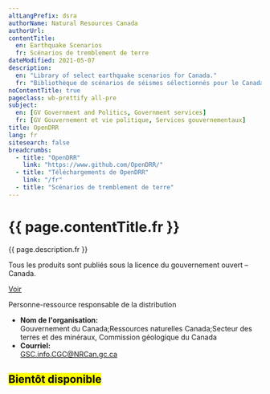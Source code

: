 ```yaml
---
altLangPrefix: dsra
authorName: Natural Resources Canada
authorUrl:
contentTitle:
  en: Earthquake Scenarios
  fr: Scénarios de tremblement de terre
dateModified: 2021-05-07
description:
  en: "Library of select earthquake scenarios for Canada."
  fr: "Bibliothèque de scénarios de séismes sélectionnés pour le Canada."
noContentTitle: true
pageclass: wb-prettify all-pre
subject:
  en: [GV Government and Politics, Government services]
  fr: [GV Gouvernement et vie politique, Services gouvernementaux]
title: OpenDRR
lang: fr
sitesearch: false
breadcrumbs:
  - title: "OpenDRR"
    link: "https://www.github.com/OpenDRR/"
  - title: "Téléchargements de OpenDRR"
    link: "/fr"
  - title: "Scénarios de tremblement de terre"
---
```

<h1 id="wb-cont">{{ page.contentTitle.fr }}</h1>

<div class="row">
  <div class="col-md-8">
    <p>{{ page.description.fr }}</p>
    <section class="jumbotron">
      <p>Tous les produits sont publiés sous la licence du gouvernement ouvert – Canada.</p>
      <p><a href="https://open.canada.ca/fr/open-government-licence-canada" class="btn btn-info btn-lg" role="button">Voir</a></p>
    </section>
  </div>
  <div class="col-md-4">
    <div class="panel panel-primary mrgn-tp-sm">
      <div class="panel-heading">
        <div class="panel-title">Personne-ressource responsable de la distribution</div>
      </div>
      <ul class="list-group">
        <li class="list-group-item">
          <b>Nom de l'organisation:</b><br>
          Gouvernement du Canada;Ressources naturelles Canada;Secteur des terres et des minéraux, Commission géologique du Canada
        </li>
        <li class="list-group-item">
          <b>Courriel:</b><br>
          <a href="mailto:GSC.info.CGC@NRCan.gc.ca">GSC.info.CGC@NRCan.gc.ca</a>
        </li>
      </ul>
    </div>
  </div>
</div>

## <mark>Bientôt disponible</mark>

&nbsp;
